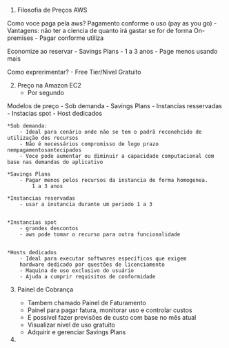 1. Filosofia de Preços AWS

Como voce paga pela aws?
Pagamento conforme o uso (pay as you go)
    - Vantagens: não ter a ciencia de quanto irá gastar se for de forma On-premises
    - Pagar conforme utiliza

Economize ao reservar
    - Savings Plans - 1 a 3 anos
    - Page menos usando mais

Como exprerimentar?
    - Free Tier/Nível Gratuito



2. Preço na Amazon EC2
    - Por segundo

Modelos de preço
    - Sob demanda
    - Savings Plans
    - Instancias resservadas
    - Instacias spot
    - Host dedicados

    *Sob demanda: 
        - Ideal para cenário onde não se tem o padrã reconehcido de utilização dos recursos
        - Não é necessários compromisso de logo prazo nempagamentosantecipados
        - Voce pode aumentar ou diminuir a capacidade computacional com base nas demandas do aplicativo

    *Savings Plans
        - Pagar menos pelos recursos da instancia de forma homogenea.   
            1 a 3 anos
            
    *Instancias reservadas
        - usar a instancia durante um periodo 1 a 3

    
    *Instancias spot
        - grandes descontos
        - aws pode tomar o recurso para outra funcionalidade

    
    *Hosts dedicados
        - Ideal para executar softwares específicos que exigem 
        hardware dedicado por questões de licenciamento
        - Maquina de uso exclusivo do usuário
        - Ajuda a cumprir requisitos de conformidade


3. Painel de Cobrança
    - Tambem chamado Painel de Faturamento 
    - Painel para pagar fatura, monitorar uso e controlar custos
    - É possível fazer previsões de custo com base no mês atual
    - Visualizar nível de uso gratuito
    - Adquirir e gerenciar Savings Plans


4.


